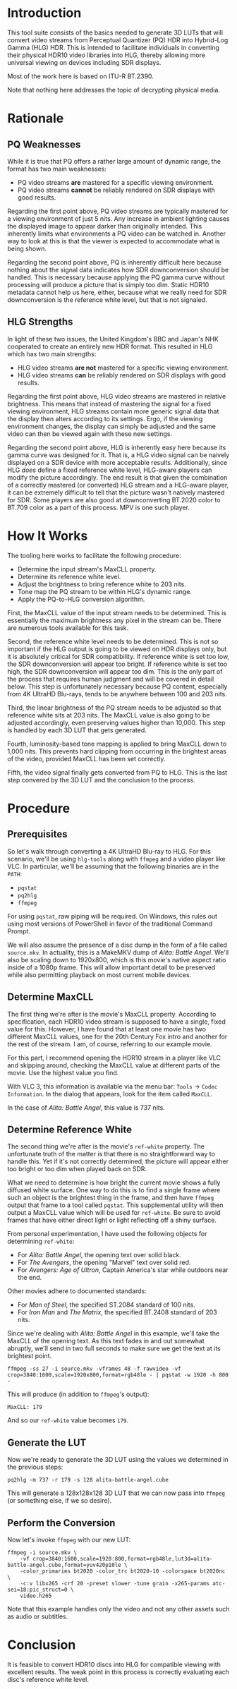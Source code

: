 <!--
    SPDX-FileCopyrightText: 2021 William Swartzendruber <wswartzendruber@gmail.com>

    SPDX-License-Identifier: CC-BY-SA-4.0
-->

# Introduction

This tool suite consists of the basics needed to generate 3D LUTs that will convert video
streams from Perceptual Quantizer (PQ) HDR into Hybrid-Log Gamma (HLG) HDR. This is intended
to facilitate individuals in converting their physical HDR10 video libraries into HLG, thereby
allowing more universal viewing on devices including SDR displays.

Most of the work here is based on ITU-R BT.2390.

Note that nothing here addresses the topic of decrypting physical media.

# Rationale

## PQ Weaknesses

While it is true that PQ offers a rather large amount of dynamic range, the format has two main
weaknesses:

- PQ video streams **are** mastered for a specific viewing environment.
- PQ video streams **cannot** be reliably rendered on SDR displays with good results.

Regarding the first point above, PQ video streams are typically mastered for a viewing
environment of just 5 nits. Any increase in ambient lighting causes the displayed image to
appear darker than originally intended. This inherently limits what environments a PQ video can
be watched in. Another way to look at this is that the viewer is expected to accommodate what is
being shown.

Regarding the second point above, PQ is inherently difficult here because nothing about the
signal data indicates how SDR downconversion should be handled. This is necessary because
applying the PQ gamma curve without processing will produce a picture that is simply too dim.
Static HDR10 metadata cannot help us here, either, because what we really need for SDR
downconversion is the reference white level, but that is not signaled.

## HLG Strengths

In light of these two issues, the United Kingdom's BBC and Japan's NHK cooperated to create an
entirely new HDR format. This resulted in HLG which has two main strengths:

- HLG video streams **are not** mastered for a specific viewing environment.
- HLG video streams **can** be reliably rendered on SDR displays with good results.

Regarding the first point above, HLG video streams are mastered in relative brightness. This
means that instead of mastering the signal for a fixed viewing environment, HLG streams contain
more generic signal data that the display then alters according to its settings. Ergo, if the
viewing environment changes, the display can simply be adjusted and the same video can then be
viewed again with these new settings.

Regarding the second point above, HLG is inherently easy here because its gamma curve was
designed for it. That is, a HLG video signal can be naively displayed on a SDR device with more
acceptable results. Additionally, since HLG *does* define a fixed reference white level,
HLG-aware players can modify the picture accordingly. The end result is that given the
combination of a correctly mastered (or converted) HLG stream and a HLG-aware player, it can be
extremely difficult to tell that the picture wasn't natively mastered for SDR. Some players are
also good at downconverting BT.2020 color to BT.709 color as a part of this process. MPV is one
such player.

# How It Works

The tooling here works to facilitate the following procedure:

- Determine the input stream's MaxCLL property.
- Determine its reference white level.
- Adjust the brightness to bring reference white to 203 nits.
- Tone map the PQ stream to be within HLG's dynamic range.
- Apply the PQ-to-HLG conversion algorithm.

First, the MaxCLL value of the input stream needs to be determined. This is essentially the
maximum brightness any pixel in the stream can be. There are numerous tools available for this
task.

Second, the reference white level needs to be determined. This is not so important if the HLG
output is going to be viewed on HDR displays only, but it is absolutely critical for SDR
compatibility. If reference white is set too low, the SDR downconversion will appear too bright.
If reference white is set too high, the SDR downconversion will appear too dim. This is the only
part of the process that requires human judgment and will be covered in detail below. This step
is unfortunately necessary because PQ content, especially from 4K UltraHD Blu-rays, tends to be
anywhere between 100 and 203 nits.

Third, the linear brightness of the PQ stream needs to be adjusted so that reference white sits
at 203 nits. The MaxCLL value is also going to be adjusted accordingly, even preserving values
higher than 10,000. This step is handled by each 3D LUT that gets generated.

Fourth, luminosity-based tone mapping is applied to bring MaxCLL down to 1,000 nits. This
prevents hard clipping from occurring in the brightest areas of the video, provided MaxCLL has
been set correctly.

Fifth, the video signal finally gets converted from PQ to HLG. This is the last step convered by
the 3D LUT and the conclusion to the process.

# Procedure

## Prerequisites

So let's walk through converting a 4K UltraHD Blu-ray to HLG. For this scenario, we'll be using
`hlg-tools` along with `ffmpeg` and a video player like VLC. In particular, we'll be assuming
that the following binaries are in the `PATH`:

- `pqstat`
- `pq2hlg`
- `ffmpeg`

For using `pqstat`, raw piping will be required. On Windows, this rules out using most versions
of PowerShell in favor of the traditional Command Prompt.

We will also assume the presence of a disc dump in the form of a file called `source.mkv`. In
actuality, this is a MakeMKV dump of *Alita: Battle Angel*. We'll also be scaling down to
1920x800, which is this movie's native aspect ratio inside of a 1080p frame. This will allow
important detail to be preserved while also permitting playback on most current mobile devices.

## Determine MaxCLL

The first thing we're after is the movie's MaxCLL property. According to specification, each
HDR10 video stream is supposed to have a single, fixed value for this. However, I have found
that at least one movie has two different MaxCLL values, one for the 20th Century Fox intro and
another for the rest of the stream. I am, of course, referring to our example movie.

For this part, I recommend opening the HDR10 stream in a player like VLC and skipping around,
checking the MaxCLL value at different parts of the movie. Use the highest value you find.

With VLC 3, this information is available via the menu bar: `Tools` -> `Codec Information`.
In the dialog that appears, look for the item called `MaxCLL`.

In the case of *Alita: Battle Angel*, this value is 737 nits.

## Determine Reference White

The second thing we're after is the movie's `ref-white` property. The unfortunate truth of the
matter is that there is no straightforward way to handle this. Yet if it's not correctly
determined, the picture will appear either too bright or too dim when played back on SDR.

What we need to determine is how bright the current movie shows a fully diffused white surface.
One way to do this is to find a single frame where such an object is the brightest thing in the
frame, and then have `ffmpeg` output that frame to a tool called `pqstat`. This supplemental
utility will then output a MaxCLL value which will be used for `ref-white`. Be sure to avoid
frames that have either direct light or light reflecting off a shiny surface.

From personal experimentation, I have used the following objects for determining `ref-white`:

- For *Alita: Battle Angel*, the opening text over solid black.
- For *The Avengers*, the opening "Marvel" text over solid red.
- For *Avengers: Age of Ultron*, Captain America's star while outdoors near the end.

Other movies adhere to documented standards:

- For *Man of Steel*, the specified ST.2084 standard of 100 nits.
- For *Iron Man* and *The Matrix*, the specified BT.2408 standard of 203 nits.

Since we're dealing with *Alita: Battle Angel* in this example, we'll take the MaxCLL of the
opening text. As this text fades in and out somewhat abruptly, we'll send in two full seconds to
make sure we get the text at its brightest point.

```
ffmpeg -ss 27 -i source.mkv -vframes 48 -f rawvideo -vf crop=3840:1600,scale=1920x800,format=rgb48le - | pqstat -w 1920 -h 800 -
```

This will produce (in addition to `ffmpeg`'s output):

```
MaxCLL: 179
```

And so our `ref-white` value becomes `179`.

## Generate the LUT

Now we're ready to generate the 3D LUT using the values we determined in the previous steps:

```
pq2hlg -m 737 -r 179 -s 128 alita-battle-angel.cube
```

This will generate a 128x128x128 3D LUT that we can now pass into `ffmpeg` (or something else,
if we so desire).

## Perform the Conversion

Now let's invoke `ffmpeg` with our new LUT:

```
ffmpeg -i source.mkv \
    -vf crop=3840:1600,scale=1920:800,format=rgb48le,lut3d=alita-battle-angel.cube,format=yuv420p10le \
    -color_primaries bt2020 -color_trc bt2020-10 -colorspace bt2020nc \
    -c:v libx265 -crf 20 -preset slower -tune grain -x265-params atc-sei=18:pic_struct=0 \
    video.h265
```

Note that this example handles only the video and not any other assets such as audio or
subtitles.

# Conclusion

It is feasible to convert HDR10 discs into HLG for compatible viewing with excellent results.
The weak point in this process is correctly evaluating each disc's reference white level.
